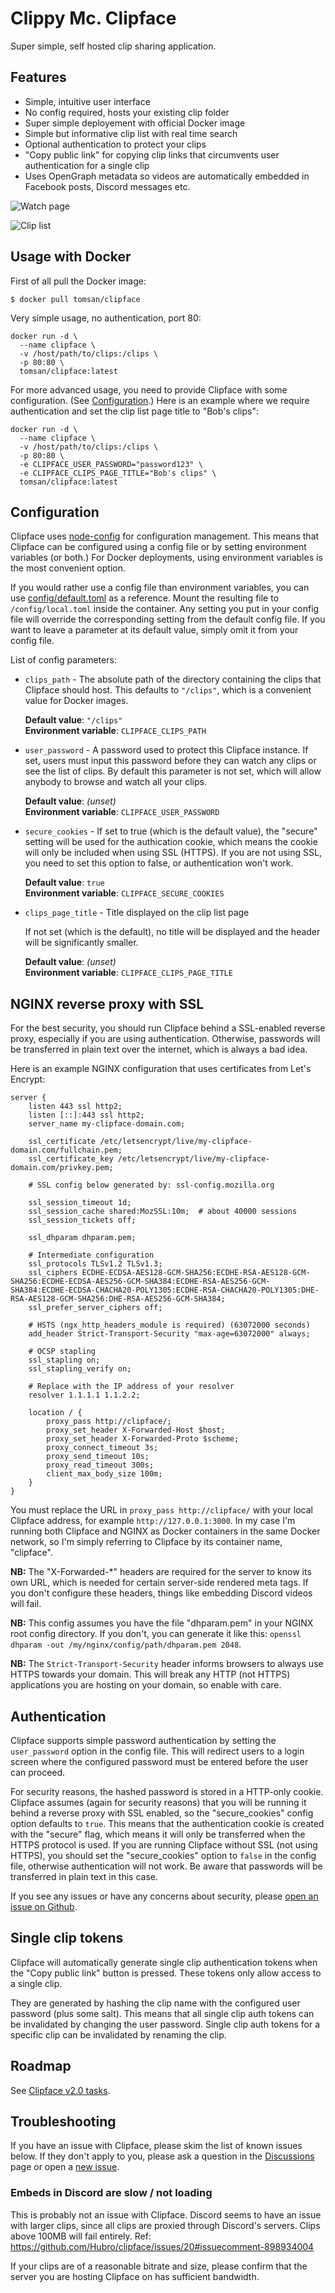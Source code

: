 # Clippy Mc. Clipface

Super simple, self hosted clip sharing application.

## Features

- Simple, intuitive user interface
- No config required, hosts your existing clip folder
- Super simple deployement with official Docker image
- Simple but informative clip list with real time search
- Optional authentication to protect your clips
- "Copy public link" for copying clip links that circumvents user
  authentication for a single clip
- Uses OpenGraph metadata so videos are automatically embedded in Facebook
  posts, Discord messages etc.

![Watch page](screenshots/watch-page.png)

![Clip list](screenshots/clip-list.png)

## Usage with Docker

First of all pull the Docker image:

```
$ docker pull tomsan/clipface
```

Very simple usage, no authentication, port 80:

```
docker run -d \
  --name clipface \
  -v /host/path/to/clips:/clips \
  -p 80:80 \
  tomsan/clipface:latest
```

For more advanced usage, you need to provide Clipface with some
configuration. (See [Configuration](#configuration).) Here is an example
where we require authentication and set the clip list page title to "Bob's
clips":

```
docker run -d \
  --name clipface \
  -v /host/path/to/clips:/clips \
  -p 80:80 \
  -e CLIPFACE_USER_PASSWORD="password123" \
  -e CLIPFACE_CLIPS_PAGE_TITLE="Bob's clips" \
  tomsan/clipface:latest
```

## Configuration

Clipface uses [node-config](https://github.com/lorenwest/node-config) for
configuration management. This means that Clipface can be configured using a
config file or by setting environment variables (or both.) For Docker
deployments, using environment variables is the most convenient option.

If you would rather use a config file than environment variables, you can
use [config/default.toml](client/config/default.toml) as a reference. Mount the
resulting file to `/config/local.toml` inside the container. Any setting you
put in your config file will override the corresponding setting from the
default config file. If you want to leave a parameter at its default value,
simply omit it from your config file.

List of config parameters:

- `clips_path` - The absolute path of the directory containing the clips
  that Clipface should host. This defaults to `"/clips"`, which is a
  convenient value for Docker images.

  **Default value**: `"/clips"`  
  **Environment variable**: `CLIPFACE_CLIPS_PATH`

- `user_password` - A password used to protect this Clipface instance. If
  set, users must input this password before they can watch any clips or see
  the list of clips. By default this parameter is not set, which will allow
  anybody to browse and watch all your clips.

  **Default value**: *(unset)*  
  **Environment variable**: `CLIPFACE_USER_PASSWORD`

- `secure_cookies` - If set to true (which is the default value), the
  "secure" setting will be used for the authication cookie, which means the
  cookie will only be included when using SSL (HTTPS). If you are not using
  SSL, you need to set this option to false, or authentication won't work.

  **Default value**: `true`  
  **Environment variable**: `CLIPFACE_SECURE_COOKIES`

- `clips_page_title` - Title displayed on the clip list page

  If not set (which is the default), no title will be displayed and the
  header will be significantly smaller.

  **Default value**: *(unset)*  
  **Environment variable**: `CLIPFACE_CLIPS_PAGE_TITLE`

## NGINX reverse proxy with SSL

For the best security, you should run Clipface behind a SSL-enabled reverse
proxy, especially if you are using authentication. Otherwise, passwords will
be transferred in plain text over the internet, which is always a bad idea.

Here is an example NGINX configuration that uses certificates from Let's
Encrypt:

```nginx
server {
    listen 443 ssl http2;
    listen [::]:443 ssl http2;
    server_name my-clipface-domain.com;

    ssl_certificate /etc/letsencrypt/live/my-clipface-domain.com/fullchain.pem;
    ssl_certificate_key /etc/letsencrypt/live/my-clipface-domain.com/privkey.pem;

    # SSL config below generated by: ssl-config.mozilla.org

    ssl_session_timeout 1d;
    ssl_session_cache shared:MozSSL:10m;  # about 40000 sessions
    ssl_session_tickets off;

    ssl_dhparam dhparam.pem;

    # Intermediate configuration
    ssl_protocols TLSv1.2 TLSv1.3;
    ssl_ciphers ECDHE-ECDSA-AES128-GCM-SHA256:ECDHE-RSA-AES128-GCM-SHA256:ECDHE-ECDSA-AES256-GCM-SHA384:ECDHE-RSA-AES256-GCM-SHA384:ECDHE-ECDSA-CHACHA20-POLY1305:ECDHE-RSA-CHACHA20-POLY1305:DHE-RSA-AES128-GCM-SHA256:DHE-RSA-AES256-GCM-SHA384;
    ssl_prefer_server_ciphers off;

    # HSTS (ngx_http_headers_module is required) (63072000 seconds)
    add_header Strict-Transport-Security "max-age=63072000" always;

    # OCSP stapling
    ssl_stapling on;
    ssl_stapling_verify on;

    # Replace with the IP address of your resolver
    resolver 1.1.1.1 1.1.2.2;

    location / {
        proxy_pass http://clipface/;
        proxy_set_header X-Forwarded-Host $host;
        proxy_set_header X-Forwarded-Proto $scheme;
        proxy_connect_timeout 3s;
        proxy_send_timeout 10s;
        proxy_read_timeout 300s;
        client_max_body_size 100m;
    }
}
```

You must replace the URL in `proxy_pass http://clipface/` with your local
Clipface address, for example `http://127.0.0.1:3000`. In my case I'm
running both Clipface and NGINX as Docker containers in the same Docker
network, so I'm simply referring to Clipface by its container name,
"clipface".

**NB:** The "X-Forwarded-\*" headers are required for the server to know its
own URL, which is needed for certain server-side rendered meta tags. If you
don't configure these headers, things like embedding Discord videos will
fail.

**NB:** This config assumes you have the file "dhparam.pem" in your NGINX
root config directory. If you don't, you can generate it like this: `openssl
dhparam -out /my/nginx/config/path/dhparam.pem 2048`.

**NB:** The `Strict-Transport-Security` header informs browsers to always use
HTTPS towards your domain. This will break any HTTP (not HTTPS) applications
you are hosting on your domain, so enable with care.

## Authentication

Clipface supports simple password authentication by setting the
`user_password` option in the config file. This will redirect users to a
login screen where the configured password must be entered before the user
can proceed.

For security reasons, the hashed password is stored in a HTTP-only cookie.
Clipface assumes (again for security reasons) that you will be running it
behind a reverse proxy with SSL enabled, so the "secure_cookies" config
option defaults to `true`. This means that the authentication cookie is
created with the "secure" flag, which means it will only be transferred when
the HTTPS protocol is used. If you are running Clipface without SSL (not
using HTTPS), you should set the "secure_cookies" option to `false` in the
config file, otherwise authentication will not work. Be aware that passwords
will be transferred in plain text in this case.

If you see any issues or have any concerns about security, please [open an
issue on Github](https://github.com/Hubro/clipface/issues/new).

## Single clip tokens

Clipface will automatically generate single clip authentication tokens when
the "Copy public link" button is pressed. These tokens only allow access to
a single clip.

They are generated by hashing the clip name with the configured user
password (plus some salt). This means that all single clip auth tokens can
be invalidated by changing the user password. Single clip auth tokens for a
specific clip can be invalidated by renaming the clip.

## Roadmap

See [Clipface v2.0 tasks](https://github.com/Hubro/clipface/projects/1).

## Troubleshooting

If you have an issue with Clipface, please skim the list of known issues below.
If they don't apply to you, please ask a question in the
[Discussions][discussions] page or open a [new issue][new-issue].

[discussions]: https://github.com/Hubro/clipface/discussions
[new-issue]: https://github.com/Hubro/clipface/issues/new

### Embeds in Discord are slow / not loading

This is probably not an issue with Clipface. Discord seems to have an issue
with larger clips, since all clips are proxied through Discord's servers. Clips
above 100MB will fail entirely. Ref: https://github.com/Hubro/clipface/issues/20#issuecomment-898934004

If your clips are of a reasonable bitrate and size, please confirm that the
server you are hosting Clipface on has sufficient bandwidth.
